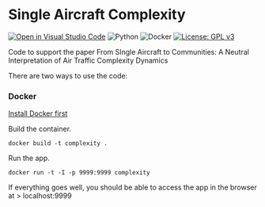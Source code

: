 # Single Aircraft Complexity
[![Open in Visual Studio Code](https://img.shields.io/badge/Visual%20Studio%20Code-0078d7.svg?style=for-the-badge&logo=visual-studio-code&logoColor=white)](https://open.vscode.dev/risufaj/Single-Aircraft-Complexity)
	![Python](https://img.shields.io/badge/python-3670A0?style=for-the-badge&logo=python&logoColor=ffdd54)
![Docker](https://img.shields.io/badge/docker-%230db7ed.svg?style=for-the-badge&logo=docker&logoColor=white)
[![License: GPL v3](https://img.shields.io/badge/License-GPLv3-blue.svg)](https://www.gnu.org/licenses/gpl-3.0)


 Code to support the paper From SIngle Aircraft to Communities: A Neutral Interpretation of Air Traffic Complexity Dynamics
 
 There are two ways to use the code:
 
 ### Docker
 
 [Install Docker first](https://docs.docker.com/get-docker/)
 
 Build the container.

```shell
docker build -t complexity . 
```

Run the app.

```shell
docker run -t -I -p 9999:9999 complexity
```

If everything goes well, you should be able to access the app in the browser at > localhost:9999

